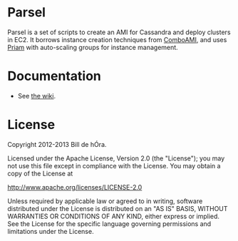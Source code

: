# Parsel

Parsel is a set of scripts to create an AMI for Cassandra and deploy clusters in EC2. It borrows
instance creation techniques from  [ComboAMI](https://github.com/riptano/ComboAMI), and uses
[Priam](https://github.com/netflix/Priam) with auto-scaling groups for instance management.

# Documentation

 - See [the wiki](https://github.com/dehora/parsel/wiki).

# License

Copyright 2012-2013 Bill de hÓra.

Licensed under the Apache License, Version 2.0 (the "License"); you may not use this file except in compliance 
with the License. You may obtain a copy of the License at

http://www.apache.org/licenses/LICENSE-2.0

Unless required by applicable law or agreed to in writing, software distributed under the License is 
distributed on an "AS IS" BASIS, WITHOUT WARRANTIES OR CONDITIONS OF ANY KIND, either express or implied. See 
the License for the specific language governing permissions and limitations under the License.
